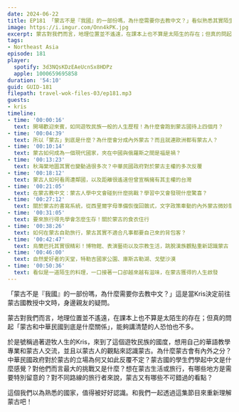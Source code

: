 ```yaml
---
date: 2024-06-22
title: EP181 「蒙古不是『我國』的一部份嗎，為什麼需要你去教中文？」看似熟悉其實陌生的東北亞鄰居：蒙古國 ft. Kris
image: https://i.imgur.com/Onn4kPK.jpg
excerpt: 蒙古對我們而言，地理位置並不遙遠，在課本上也不算是太陌生的存在；但真的問起「蒙古和中華民國到底是什麼關係」，能夠講清楚的人恐怕也不多。和我們一起透過這集節目來重新理解蒙古吧！
tags:
- Northeast Asia
episode: 181
player:
  spotify: 3d3NQsKDzEAeUcnSx8HDPz
  apple: 1000659695858
duration: '54:10'
guid: GUID-181
filepath: travel-wok-files-03/ep181.mp3
guests:
- kris
timeline:
- time: '00:00:16'
  text: 開場歡迎來賓，如同遊牧民族一般的人生歷程！為什麼會跑到蒙古國待上四個月？
- time: '00:04:39'
  text: 所以「蒙古」到底是什麼？為什麼會分成內外蒙古？而且就連歐洲都有蒙古人？
- time: '00:10:14'
  text: 蒙古如何成為一個現代國家，夾在中國與俄羅斯之間是福是禍？
- time: '00:13:23'
  text: 秋海棠地圖其實也變動過很多次？中華民國政府對於蒙古主權的多次反覆
- time: '00:18:12'
  text: 蒙古人如何看周遭鄰國，以及距離很遙遠但曾宣稱擁有其主權的台灣
- time: '00:21:05'
  text: 在蒙古教中文：蒙古人學中文會碰到什麼挑戰？學習中又會發現什麼驚喜？
- time: '00:27:12'
  text: 關於蒙古的書寫系統，從西里爾字母準備恢復回鶻式，文字政策牽動的內外蒙古微妙關係
- time: '00:31:05'
  text: 要來旅行得先學會怎麼生存！關於蒙古的食衣住行
- time: '00:38:26'
  text: 如何在蒙古自助旅行，蒙古其實不適合凡事都要自己來的背包客？
- time: '00:42:47'
  text: 烏蘭巴托其實很精彩！博物館、表演藝術以及宗教生活，跳脫漢族觀點重新認識蒙古
- time: '00:46:00'
  text: 自然愛好者的天堂，特勒吉國家公園、庫斯古勒湖、戈壁沙漠
- time: '00:50:36'
  text: 看似是一道陌生的料理，一口接著一口卻越來越有滋味，在蒙古獲得的人生啟發
---
```


「蒙古不是『我國』的一部份嗎，為什麼需要你去教中文？」這是當Kris決定前往蒙古國教授中文時，身邊親友的疑問。

蒙古對我們而言，地理位置並不遙遠，在課本上也不算是太陌生的存在；但真的問起「蒙古和中華民國到底是什麼關係」，能夠講清楚的人恐怕也不多。

於是號稱過著遊牧人生的Kris，來到了這個遊牧民族的國度，想用自己的華語教學專業和蒙古人交流，並且以蒙古人的觀點來認識蒙古。為什麼蒙古會有內外之分？中華民國政府對於蒙古的立場為何又如此反覆不定？蒙古國的學生們學起中文是什麼感覺？對他們而言最大的挑戰又是什麼？想在蒙古生活或旅行，有哪些地方是需要特別留意的？對不同路線的旅行者來說，蒙古又有哪些不可錯過的看點？

這個我們以為熟悉的國家，值得被好好認識。和我們一起透過這集節目來重新理解蒙古吧！



